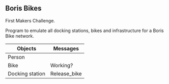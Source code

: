## Boris Bikes

First Makers Challenge.

Program to emulate all docking stations, bikes and infrastructure for a Boris Bike network.


|Objects 		   	  |       Messages      |
|-----------------|---------------------|
|Person		        |		                  |
|Bike				      |     Working?        |
|Docking station	|   	Release_bike    |

